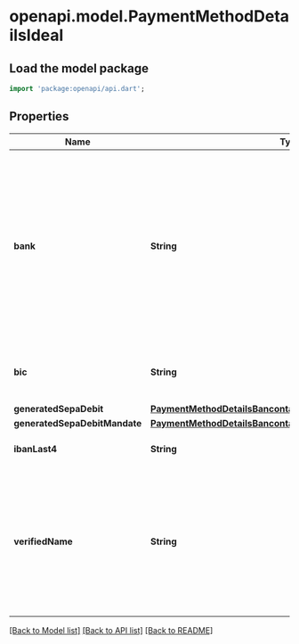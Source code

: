 # openapi.model.PaymentMethodDetailsIdeal

## Load the model package
```dart
import 'package:openapi/api.dart';
```

## Properties
Name | Type | Description | Notes
------------ | ------------- | ------------- | -------------
**bank** | **String** | The customer's bank. Can be one of `abn_amro`, `asn_bank`, `bunq`, `buut`, `handelsbanken`, `ing`, `knab`, `moneyou`, `n26`, `nn`, `rabobank`, `regiobank`, `revolut`, `sns_bank`, `triodos_bank`, `van_lanschot`, or `yoursafe`. | [optional] 
**bic** | **String** | The Bank Identifier Code of the customer's bank. | [optional] 
**generatedSepaDebit** | [**PaymentMethodDetailsBancontactGeneratedSepaDebit**](PaymentMethodDetailsBancontactGeneratedSepaDebit.md) |  | [optional] 
**generatedSepaDebitMandate** | [**PaymentMethodDetailsBancontactGeneratedSepaDebitMandate**](PaymentMethodDetailsBancontactGeneratedSepaDebitMandate.md) |  | [optional] 
**ibanLast4** | **String** | Last four characters of the IBAN. | [optional] 
**verifiedName** | **String** | Owner's verified full name. Values are verified or provided by iDEAL directly (if supported) at the time of authorization or settlement. They cannot be set or mutated. | [optional] 

[[Back to Model list]](../README.md#documentation-for-models) [[Back to API list]](../README.md#documentation-for-api-endpoints) [[Back to README]](../README.md)


